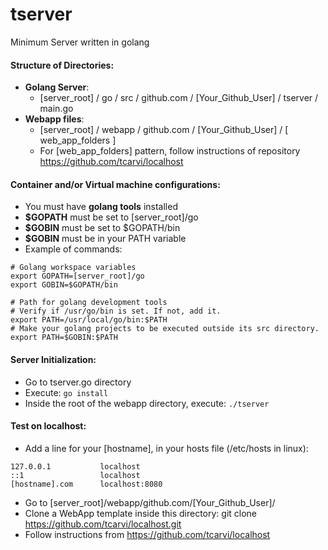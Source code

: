 # tserver
Minimum Server written in golang

#### Structure of Directories:
- **Golang Server**:
    - [server_root] / go / src / github.com / [Your_Github_User] / tserver / main.go
- **Webapp files**:
    - [server_root] / webapp / github.com / [Your_Github_User] / [ web_app_folders ]
    - For [web_app_folders] pattern, follow instructions of repository https://github.com/tcarvi/localhost

#### Container and/or Virtual machine configurations:
- You must have **golang tools** installed
- **$GOPATH** must be set to [server_root]/go
- **$GOBIN** must be set to $GOPATH/bin
- **$GOBIN** must be in your PATH variable
- Example of commands:
```
# Golang workspace variables  
export GOPATH=[server_root]/go
export GOBIN=$GOPATH/bin

# Path for golang development tools
# Verify if /usr/go/bin is set. If not, add it.
export PATH=/usr/local/go/bin:$PATH
# Make your golang projects to be executed outside its src directory.
export PATH=$GOBIN:$PATH
```  

#### Server Initialization:
- Go to tserver.go directory
- Execute: ```go install```
- Inside the root of the webapp directory, execute: ```./tserver```

#### Test on localhost:
- Add a line for your [hostname], in your hosts file (/etc/hosts in linux):
```
127.0.0.1           localhost
::1                 localhost
[hostname].com      localhost:8080
```
- Go to [server_root]/webapp/github.com/[Your_Github_User]/ 
- Clone a WebApp template inside this directory: git clone https://github.com/tcarvi/localhost.git
- Follow instructions from https://github.com/tcarvi/localhost